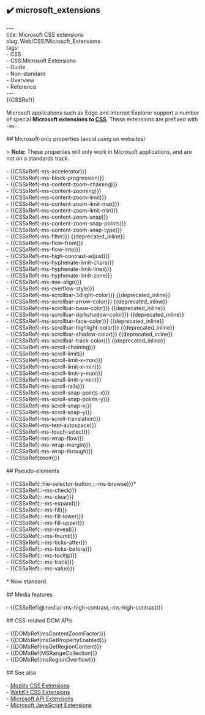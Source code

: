 ## ✔️ microsoft_extensions 
 ---<br/>title: Microsoft CSS extensions<br/>slug: Web/CSS/Microsoft_Extensions<br/>tags:<br/>  - CSS<br/>  - CSS:Microsoft Extensions<br/>  - Guide<br/>  - Non-standard<br/>  - Overview<br/>  - Reference<br/>---<br/>{{CSSRef}}<br/><br/>Microsoft applications such as Edge and Internet Explorer support a number of special **Microsoft extensions to [CSS](/en-US/docs/Web/CSS)**. These extensions are prefixed with `-ms-`.<br/><br/>## Microsoft-only properties (avoid using on websites)<br/><br/>> **Note:** These properties will only work in Microsoft applications, and are not on a standards track.<br/><br/>- {{CSSxRef(-ms-accelerator)}}<br/>- {{CSSxRef(-ms-block-progression)}}<br/>- {{CSSxRef(-ms-content-zoom-chaining)}}<br/>- {{CSSxRef(-ms-content-zooming)}}<br/>- {{CSSxRef(-ms-content-zoom-limit)}}<br/>- {{CSSxRef(-ms-content-zoom-limit-max)}}<br/>- {{CSSxRef(-ms-content-zoom-limit-min)}}<br/>- {{CSSxRef(-ms-content-zoom-snap)}}<br/>- {{CSSxRef(-ms-content-zoom-snap-points)}}<br/>- {{CSSxRef(-ms-content-zoom-snap-type)}}<br/>- {{CSSxRef(-ms-filter)}} {{deprecated_inline}}<br/>- {{CSSxRef(-ms-flow-from)}}<br/>- {{CSSxRef(-ms-flow-into)}}<br/>- {{CSSxRef(-ms-high-contrast-adjust)}}<br/>- {{CSSxRef(-ms-hyphenate-limit-chars)}}<br/>- {{CSSxRef(-ms-hyphenate-limit-lines)}}<br/>- {{CSSxRef(-ms-hyphenate-limit-zone)}}<br/>- {{CSSxRef(-ms-ime-align)}}<br/>- {{CSSxRef(-ms-overflow-style)}}<br/>- {{CSSxRef(-ms-scrollbar-3dlight-color)}} {{deprecated_inline}}<br/>- {{CSSxRef(-ms-scrollbar-arrow-color)}} {{deprecated_inline}}<br/>- {{CSSxRef(-ms-scrollbar-base-color)}} {{deprecated_inline}}<br/>- {{CSSxRef(-ms-scrollbar-darkshadow-color)}} {{deprecated_inline}}<br/>- {{CSSxRef(-ms-scrollbar-face-color)}} {{deprecated_inline}}<br/>- {{CSSxRef(-ms-scrollbar-highlight-color)}} {{deprecated_inline}}<br/>- {{CSSxRef(-ms-scrollbar-shadow-color)}} {{deprecated_inline}}<br/>- {{CSSxRef(-ms-scrollbar-track-color)}} {{deprecated_inline}}<br/>- {{CSSxRef(-ms-scroll-chaining)}}<br/>- {{CSSxRef(-ms-scroll-limit)}}<br/>- {{CSSxRef(-ms-scroll-limit-x-max)}}<br/>- {{CSSxRef(-ms-scroll-limit-x-min)}}<br/>- {{CSSxRef(-ms-scroll-limit-y-max)}}<br/>- {{CSSxRef(-ms-scroll-limit-y-min)}}<br/>- {{CSSxRef(-ms-scroll-rails)}}<br/>- {{CSSxRef(-ms-scroll-snap-points-x)}}<br/>- {{CSSxRef(-ms-scroll-snap-points-y)}}<br/>- {{CSSxRef(-ms-scroll-snap-x)}}<br/>- {{CSSxRef(-ms-scroll-snap-y)}}<br/>- {{CSSxRef(-ms-scroll-translation)}}<br/>- {{CSSxRef(-ms-text-autospace)}}<br/>- {{CSSxRef(-ms-touch-select)}}<br/>- {{CSSxRef(-ms-wrap-flow)}}<br/>- {{CSSxRef(-ms-wrap-margin)}}<br/>- {{CSSxRef(-ms-wrap-through)}}<br/>- {{CSSxRef(zoom)}}<br/><br/>## Pseudo-elements<br/><br/>- {{CSSxRef(::file-selector-button,::-ms-browse)}}\*<br/>- {{CSSxRef(::-ms-check)}}<br/>- {{CSSxRef(::-ms-clear)}}<br/>- {{CSSxRef(::-ms-expand)}}<br/>- {{CSSxRef(::-ms-fill)}}<br/>- {{CSSxRef(::-ms-fill-lower)}}<br/>- {{CSSxRef(::-ms-fill-upper)}}<br/>- {{CSSxRef(::-ms-reveal)}}<br/>- {{CSSxRef(::-ms-thumb)}}<br/>- {{CSSxRef(::-ms-ticks-after)}}<br/>- {{CSSxRef(::-ms-ticks-before)}}<br/>- {{CSSxRef(::-ms-tooltip)}}<br/>- {{CSSxRef(::-ms-track)}}<br/>- {{CSSxRef(::-ms-value)}}<br/><br/>\* Now standard.<br/><br/>## Media features<br/><br/>- {{CSSxRef(@media/-ms-high-contrast,-ms-high-contrast)}}<br/><br/>## CSS-related DOM APIs<br/><br/>- {{DOMxRef(msContentZoomFactor)}}<br/>- {{DOMxRef(msGetPropertyEnabled)}}<br/>- {{DOMxRef(msGetRegionContent)}}<br/>- {{DOMxRef(MSRangeCollection)}}<br/>- {{DOMxRef(msRegionOverflow)}}<br/><br/>## See also<br/><br/>- [Mozilla CSS Extensions](/en-US/docs/Web/CSS/Mozilla_Extensions)<br/>- [WebKit CSS Extensions](/en-US/docs/Web/CSS/WebKit_Extensions)<br/>- [Microsoft API Extensions](/en-US/docs/Web/API/Microsoft_API_extensions)<br/>- [Microsoft JavaScript Extensions](/en-US/docs/Web/JavaScript/Microsoft_JavaScript_extensions)<br/>
